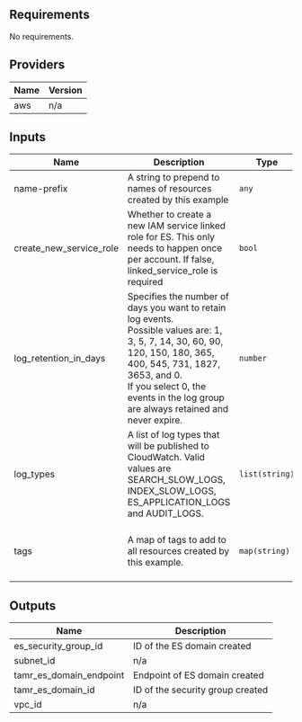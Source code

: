 <!-- BEGINNING OF PRE-COMMIT-TERRAFORM DOCS HOOK -->
## Requirements

No requirements.

## Providers

| Name | Version |
|------|---------|
| aws | n/a |

## Inputs

| Name | Description | Type | Default | Required |
|------|-------------|------|---------|:--------:|
| name-prefix | A string to prepend to names of resources created by this example | `any` | n/a | yes |
| create\_new\_service\_role | Whether to create a new IAM service linked role for ES. This only needs to happen once per account. If false, linked\_service\_role is required | `bool` | `false` | no |
| log\_retention\_in\_days | Specifies the number of days you want to retain log events.<br>  Possible values are: 1, 3, 5, 7, 14, 30, 60, 90, 120, 150, 180, 365, 400, 545, 731, 1827, 3653, and 0.<br>  If you select 0, the events in the log group are always retained and never expire. | `number` | `0` | no |
| log\_types | A list of log types that will be published to CloudWatch. Valid values are SEARCH\_SLOW\_LOGS, INDEX\_SLOW\_LOGS, ES\_APPLICATION\_LOGS and AUDIT\_LOGS. | `list(string)` | <pre>[<br>  "ES_APPLICATION_LOGS",<br>  "SEARCH_SLOW_LOGS",<br>  "INDEX_SLOW_LOGS"<br>]</pre> | no |
| tags | A map of tags to add to all resources created by this example. | `map(string)` | <pre>{<br>  "Author": "Tamr",<br>  "Environment": "Example"<br>}</pre> | no |

## Outputs

| Name | Description |
|------|-------------|
| es\_security\_group\_id | ID of the ES domain created |
| subnet\_id | n/a |
| tamr\_es\_domain\_endpoint | Endpoint of ES domain created |
| tamr\_es\_domain\_id | ID of the security group created |
| vpc\_id | n/a |

<!-- END OF PRE-COMMIT-TERRAFORM DOCS HOOK -->

